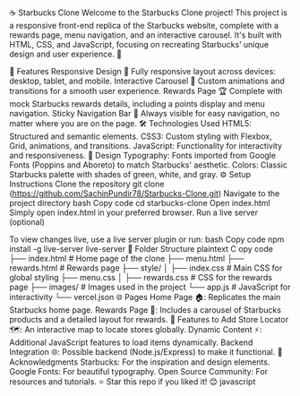 ☕ Starbucks Clone
Welcome to the Starbucks Clone project! This project is a responsive front-end replica of the Starbucks website, complete with a rewards page, menu navigation, and an interactive carousel. It's built with HTML, CSS, and JavaScript, focusing on recreating Starbucks’ unique design and user experience. 🌟

🚀 Features
Responsive Design 📱
Fully responsive layout across devices: desktop, tablet, and mobile.
Interactive Carousel 🎠
Custom animations and transitions for a smooth user experience.
Rewards Page 🏆
Complete with mock Starbucks rewards details, including a points display and menu navigation.
Sticky Navigation Bar 📌
Always visible for easy navigation, no matter where you are on the page.
🛠️ Technologies Used
HTML5: Structured and semantic elements.
CSS3: Custom styling with Flexbox, Grid, animations, and transitions.
JavaScript: Functionality for interactivity and responsiveness.
🎨 Design
Typography: Fonts imported from Google Fonts (Poppins and Aboreto) to match Starbucks' aesthetic.
Colors: Classic Starbucks palette with shades of green, white, and gray.
⚙️ Setup Instructions
Clone the repository
git clone (https://github.com/SachinPundir78/Starbucks-Clone.git)
Navigate to the project directory bash Copy code cd starbucks-clone Open index.html Simply open index.html in your preferred browser.
Run a live server (optional)

To view changes live, use a live server plugin or run: bash Copy code npm install -g live-server live-server
📂 Folder Structure plaintext C
opy code ├── index.html # Home page of the clone
├── menu.html ├── rewards.html # Rewards page 
├── style/ │ 
├── index.css # Main CSS for global styling 
├── menu.css │ 
├── rewards.css # CSS for the rewards page
├── images/ # Images used in the project 
└── app.js # JavaScript for interactivity 
└── vercel.json 🌐 
Pages Home Page 🏠: Replicates the main Starbucks home page. 
Rewards Page 🎁: Includes a carousel of Starbucks products and a detailed layout for rewards.
🎉 Features to Add Store Locator 🗺️: An interactive map to locate stores globally. 
Dynamic Content ⚡: Additional JavaScript features to load items dynamically. Backend Integration 🌐: Possible backend (Node.js/Express) to make it functional. 
🙏 Acknowledgments Starbucks: For the inspiration and design elements. Google Fonts: For beautiful typography. 
Open Source Community: For resources and tutorials. ⭐ Star this repo if you liked it! 😊 javascript

